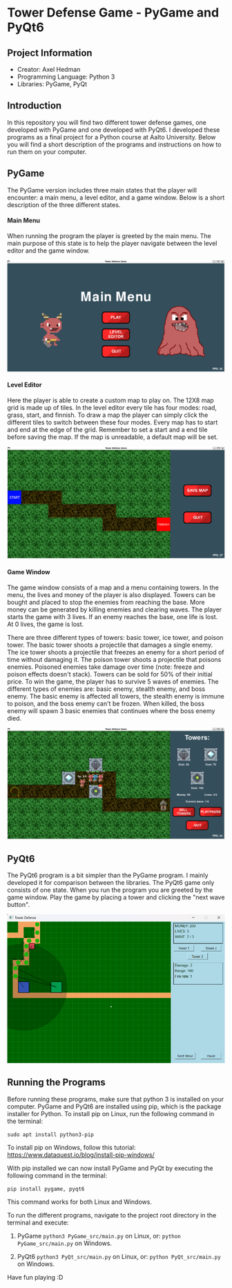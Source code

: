 # Tower Defense Game - PyGame and PyQt6

## Project Information
 - Creator: Axel Hedman
 - Programming Language: Python 3
 - Libraries: PyGame, PyQt

## Introduction
In this repository you will find two different tower defense games, one developed with PyGame and one developed with PyQt6. I developed these programs as a final project for a Python course at Aalto University. Below you will find a short description of the programs and instructions on how to run them on your computer.

## PyGame

The PyGame version includes three main states that the player will encounter: a main menu, a level editor, and a game window. Below is a short description of the three different states.

#### Main Menu
When running the program the player is greeted by the main menu. The main purpose of this state is to help the player navigate between the level editor and the game window. 

![Main Menu](assets/main_menu.png)

#### Level Editor
Here the player is able to create a custom map to play on. The 12X8 map grid is made up of tiles. In the level editor every tile has four modes: road, grass, start, and finnish. To draw a map the player can simply click the different tiles to switch between these four modes. Every map has to start and end at the edge of the grid. Remember to set a start and a end tile before saving the map. If the map is unreadable, a default map will be set.

![Level Editor](assets/level_editor.png)

#### Game Window
The game window consists of a map and a menu containing towers. In the menu, the lives and money of the player is also displayed. Towers can be bought and placed to stop the enemies from reaching the base. More money can be generated by killing enemies and clearing waves. The player starts the game with 3 lives. If an enemy reaches the base, one life is lost. At 0 lives, the game is lost.

There are three different types of towers: basic tower, ice tower, and poison tower. The basic tower shoots a projectile that damages a single enemy. The ice tower shoots a projectile that freezes an enemy for a short period of time without damaging it. The poison tower shoots a projectile that poisons enemies. Poisoned enemies take damage over time (note: freeze and poison effects doesn't stack). Towers can be sold for 50% of their initial price. To win the game, the player has to survive 5 waves of enemies. The different types of enemies are: basic enemy, stealth enemy, and boss enemy. The basic enemy is affected all towers, the stealth enemy is immune to poison, and the boss enemy can't be frozen. When killed, the boss enemy will spawn 3 basic enemies that continues where the boss enemy died. 

![Game Window](assets/game.png)

## PyQt6
The PyQt6 program is a bit simpler than the PyGame program. I mainly developed it for comparison between the libraries. The PyQt6 game only consists of one state. When you run the program you are greeted by the game window. Play the game by placing a tower and clicking the "next wave button".

![PyQt game](assets/pyqt.png)

## Running the Programs
Before running these programs, make sure that python 3 is installed on your computer. PyGame and PyQt6 are installed using pip, which is the package installer for Python. To install pip on Linux, run the following command in the terminal: 
```
sudo apt install python3-pip
```
To install pip on Windows, follow this tutorial: https://www.dataquest.io/blog/install-pip-windows/

With pip installed we can now install PyGame and PyQt by executing the following command in the terminal:
```
pip install pygame, pyqt6
```
This command works for both Linux and Windows.

To run the different programs, navigate to the project root directory in the terminal and execute:

1. PyGame
```python3 PyGame_src/main.py``` on Linux, or:
``` python PyGame_src/main.py ``` on Windows.

2. PyQt6
```python3 PyQt_src/main.py``` on Linux, or:
```python PyQt_src/main.py``` on Windows.

Have fun playing :D